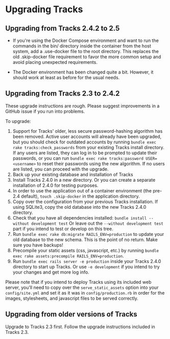 # Upgrading Tracks
## Upgrading from Tracks 2.4.2 to 2.5

* If you're using the Docker Compose environment and want to run the commands in
  the bin/ directory inside the container from the host system, add a .use-docker
  file to the root directory. This replaces the old .skip-docker file requirement
  to favor the more common setup and avoid placing unexpected requirements.

* The Docker environment has been changed quite a bit. However, it should work
  at least as before for the usual needs.

## Upgrading from Tracks 2.3 to 2.4.2

These upgrade instructions are rough. Please suggest improvements in a GitHub issue if you run into problems.

To upgrade:

1. Support for Tracks' older, less secure password-hashing algorithm has been removed. Active user accounts will already have been upgraded, but you should check for outdated accounts by running `bundle exec rake tracks:check_passwords` from your existing Tracks install directory. If any users are listed, they can log in to be prompted to update their passwords, or you can run `bundle exec rake tracks:password USER=<username>` to reset their passwords using the new algorithm. If no users are listed, you can proceed with the upgrade.
2. Back up your existing database and installation of Tracks
3. Install Tracks 2.4.0 in a new directory. Or you can create a separate installation of 2.4.0 for testing purposes.
4. In order to use the application out of a container environment (the pre-2.4 default), `touch .skip-docker` in the application directory.
5. Copy over the configuration from your previous Tracks installation. If using SQLite3, copy the old database into the new Tracks 2.4.0 directory.
6. Check that you have all dependencies installed: `bundle install --without development test` Or leave out the `--without development test` part if you intend to test or develop on this tree.
7. Run `bundle exec rake db:migrate RAILS_ENV=production` to update your old database to the new schema. This is the point of no return. Make sure you have backups!
8. Precompile your static assets (css, javascript, etc.) by running `bundle exec rake assets:precompile RAILS_ENV=production`.
9. Run `bundle exec rails server -e production` inside your Tracks 2.4.0 directory to start up Tracks. Or use `-e development` if you intend to try your changes and get more log info.

Please note that if you intend to deploy Tracks using its included web server, you’ll need to copy over the `serve_static_assets` option into your `config/site.yml` and set it as it was in `config/production.rb` in order for the images, stylesheets, and javascript files to be served correctly.

## Upgrading from older versions of Tracks

Upgrade to Tracks 2.3 first. Follow the upgrade instructions included in Tracks 2.3.
